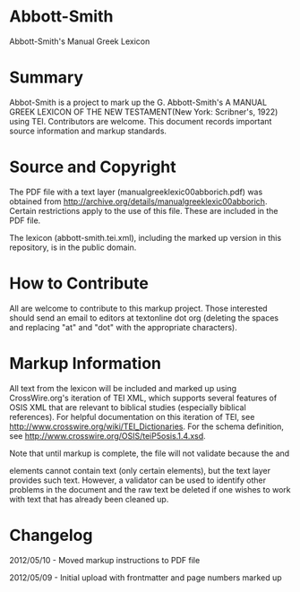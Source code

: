 Abbott-Smith
============

Abbott-Smith's Manual Greek Lexicon

Summary
=

Abbot-Smith is a project to mark up the G. Abbott-Smith's A MANUAL GREEK LEXICON OF THE NEW TESTAMENT(New York: Scribner's, 1922) using TEI. Contributors are welcome. This document records important source information and markup standards.

Source and Copyright
=

The PDF file with a text layer (manualgreeklexic00abborich.pdf) was obtained from http://archive.org/details/manualgreeklexic00abborich. Certain restrictions apply to the use of this file. These are included in the PDF file.

The lexicon (abbott-smith.tei.xml), including the marked up version in this repository, is in the public domain. 

How to Contribute
=

All are welcome to contribute to this markup project. Those interested should send an email to editors at textonline dot org (deleting the spaces and replacing "at" and "dot" with the appropriate characters). 

Markup Information
=

All text from the lexicon will be included and marked up using CrossWire.org's iteration of TEI XML, which supports several features of OSIS XML that are relevant to biblical studies (especially biblical references). For helpful documentation on this iteration of TEI, see http://www.crosswire.org/wiki/TEI_Dictionaries. For the schema definition, see http://www.crosswire.org/OSIS/teiP5osis.1.4.xsd.

Note that until markup is complete, the file will not validate because the <body> and <div> elements cannot contain text (only certain elements), but the text layer provides such text. However, a validator can be used to identify other problems in the document and the raw text be deleted if one wishes to work with text that has already been cleaned up.

Changelog
=

2012/05/10 - Moved markup instructions to PDF file

2012/05/09 - Initial upload with frontmatter and page numbers marked up
